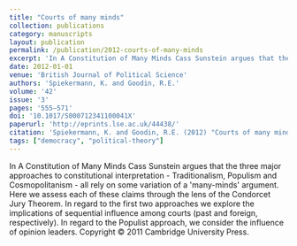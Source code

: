 ```yaml
---
title: "Courts of many minds"
collection: publications
category: manuscripts
layout: publication
permalink: /publication/2012-courts-of-many-minds
excerpt: 'In A Constitution of Many Minds Cass Sunstein argues that the three major approaches to constitutional interpretation - Traditionalism, Populism and Cosmopolitanism - all rely on some variation of a \...'
date: 2012-01-01
venue: 'British Journal of Political Science'
authors: 'Spiekermann, K. and Goodin, R.E.'
volume: '42'
issue: '3'
pages: '555–571'
doi: '10.1017/S000712341100041X'
paperurl: 'http://eprints.lse.ac.uk/44438/'
citation: 'Spiekermann, K. and Goodin, R.E. (2012) "Courts of many minds", British Journal of Political Science, 42(3), pp. 555–571.'
tags: ["democracy", "political-theory"]
---
```


In A Constitution of Many Minds Cass Sunstein argues that the three major approaches to constitutional interpretation - Traditionalism, Populism and Cosmopolitanism - all rely on some variation of a 'many-minds' argument. Here we assess each of these claims through the lens of the Condorcet Jury Theorem. In regard to the first two approaches we explore the implications of sequential influence among courts (past and foreign, respectively). In regard to the Populist approach, we consider the influence of opinion leaders. Copyright © 2011 Cambridge University Press.